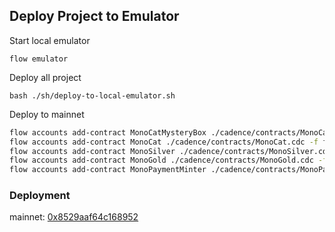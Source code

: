## Deploy Project to Emulator

Start local emulator

`flow emulator`

Deploy all project

`bash ./sh/deploy-to-local-emulator.sh`


Deploy to mainnet

```bash
flow accounts add-contract MonoCatMysteryBox ./cadence/contracts/MonoCatMysteryBox.cdc -f flow.json -f flow.mainnet.json -n mainnet --signer main
flow accounts add-contract MonoCat ./cadence/contracts/MonoCat.cdc -f flow.json -f flow.mainnet.json -n mainnet --signer main
flow accounts add-contract MonoSilver ./cadence/contracts/MonoSilver.cdc -f flow.json -f flow.mainnet.json -n mainnet --signer main
flow accounts add-contract MonoGold ./cadence/contracts/MonoGold.cdc -f flow.json -f flow.mainnet.json -n mainnet --signer main
flow accounts add-contract MonoPaymentMinter ./cadence/contracts/MonoPaymentMinter.cdc -f flow.json -f flow.mainnet.json -n mainnet --signer main
```

### Deployment
mainnet: [0x8529aaf64c168952](https://flow-view-source.com/mainnet/account/0x8529aaf64c168952)
